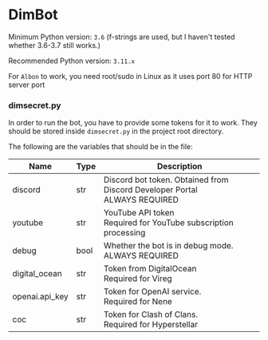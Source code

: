 # DimBot
Minimum Python version: `3.6` (f-strings are used, but I haven't tested whether 3.6-3.7 still works.)

Recommended Python version: `3.11.x`

For `Albon` to work, you need root/sudo in Linux as it uses port 80 for HTTP server port
### dimsecret.py
In order to run the bot, you have to provide some tokens for it to work.
They should be stored inside `dimsecret.py` in the project root directory.

The following are the variables that should be in the file:

| Name           | Type | Description                                                                  |
|----------------|------|------------------------------------------------------------------------------|
| discord        | str  | Discord bot token. Obtained from Discord Developer Portal<br>ALWAYS REQUIRED |
| youtube        | str  | YouTube API token<br>Required for YouTube subscription processing            |
| debug          | bool | Whether the bot is in debug mode.<br>ALWAYS REQUIRED                         |
| digital_ocean  | str  | Token from DigitalOcean<br>Required for Vireg                                |
| openai.api_key | str  | Token for OpenAI service.<br>Required for Nene                               |
| coc            | str  | Token for Clash of Clans.<br>Required for Hyperstellar                       |
